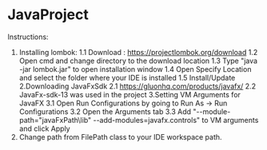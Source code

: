 # JavaProject
Instructions:
1. Installing lombok:
  1.1 Download : https://projectlombok.org/download
  1.2 Open cmd and  change directory to the download location
  1.3 Type "java -jar lombok.jar" to open installation window
  1.4 Open Specify Location and select the folder where your IDE is installed
  1.5 Install/Update
2.Downloading JavaFxSdk
  2.1 https://gluonhq.com/products/javafx/
  2.2 JavaFx-sdk-13 was used in the project
3.Setting VM Arguments for JavaFX
  3.1 Open Run Configurations by going to Run As -> Run Configurations
  3.2 Open the Arguments tab
  3.3 Add "--module-path="javaFxPath\lib" --add-modules=javafx.controls" to VM arguments and click Apply
4. Change path from FilePath class to your IDE workspace path.   
